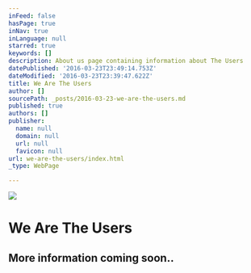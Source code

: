 ```yaml
---
inFeed: false
hasPage: true
inNav: true
inLanguage: null
starred: true
keywords: []
description: About us page containing information about The Users
datePublished: '2016-03-23T23:49:14.753Z'
dateModified: '2016-03-23T23:39:47.622Z'
title: We Are The Users
author: []
sourcePath: _posts/2016-03-23-we-are-the-users.md
published: true
authors: []
publisher:
  name: null
  domain: null
  url: null
  favicon: null
url: we-are-the-users/index.html
_type: WebPage

---
```

![](https://the-grid-user-content.s3-us-west-2.amazonaws.com/2a2bb76f-8ccd-4592-b155-2997c79684ec.jpg)

# We Are The Users

## More information coming soon..